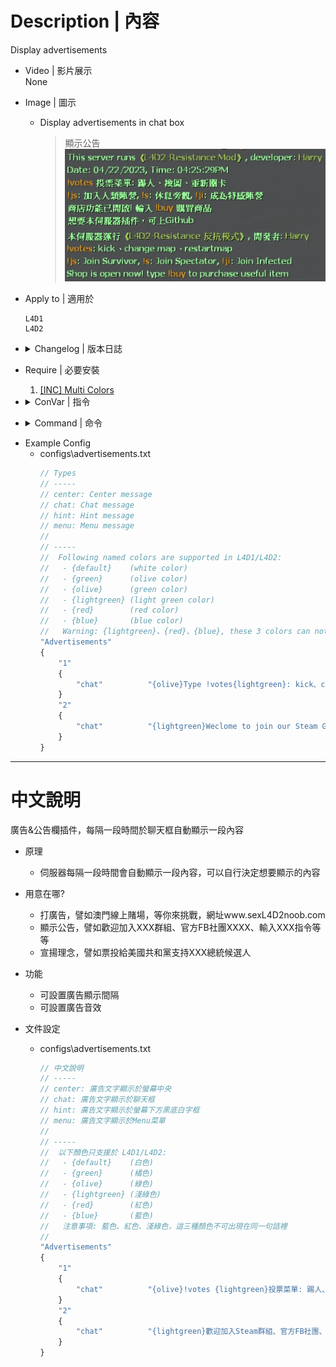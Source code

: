 # Description | 內容
Display advertisements

* Video | 影片展示
<br/>None

* Image | 圖示
	* Display advertisements in chat box
        > 顯示公告
        <br/>![advertisements_1](image/advertisements_1.jpg)

* Apply to | 適用於
	```
	L4D1
	L4D2
	```

* <details><summary>Changelog | 版本日誌</summary>

	```php
	//DJ Tsunami @ 2008-2021
	//HarryPotter @ 2022-2023
	```
	* v2.2.1 (2023-4-22)
		* Remake Code
		* Remove updater
		* Add multicolors to support l4d1, l4d2

	* v2.1.0
		* [Original Plugin by DJ Tsunami](https://forums.alliedmods.net/showthread.php?t=155705)
</details>

* Require | 必要安裝
    1. [[INC] Multi Colors](https://github.com/fbef0102/L4D1_2-Plugins/releases/tag/Multi-Colors)

* <details><summary>ConVar | 指令</summary>

	* cfg\sourcemod\advertisements.cfg
		```php
		// Enable/disable displaying advertisements.
		sm_advertisements_enabled "1"

		// File to read the advertisements from.
		sm_advertisements_file "advertisements.txt"

		// Amount of seconds between advertisements.
		sm_advertisements_interval "30"

		// Display advertisement sound file (relative to to sound/, empty=disable)
		sm_advertisements_soundfile "ui/beepclear.wav"
		```
</details>

* <details><summary>Command | 命令</summary>

	* **Reload the advertisements (Server Cmd)**
		```php
		sm_advertisements_reload
		```
</details>

* Example Config
	* configs\advertisements.txt
		```php
		// Types
		// -----
		// center: Center message
		// chat: Chat message
		// hint: Hint message
		// menu: Menu message
		//
		// -----
		//	Following named colors are supported in L4D1/L4D2:
		//	 - {default}	(white color)
		//	 - {green}		(olive color)
		//	 - {olive}		(green color)
		//	 - {lightgreen}	(light green color)
		//	 - {red}		(red color)
		//	 - {blue}		(blue color)
		//	 Warning: {lightgreen}、{red}、{blue}, these 3 colors can not be used at the same sentence
		"Advertisements"
		{
			"1"
			{
				"chat"			"{olive}Type !votes{lightgreen}: kick、change map、restartmap"
			}
			"2"
			{
				"chat"			"{lightgreen}Weclome to join our Steam Group or Discord Channel"
			}
		}
		```

- - - -
# 中文說明
廣告&公告欄插件，每隔一段時間於聊天框自動顯示一段內容

* 原理
	* 伺服器每隔一段時間會自動顯示一段內容，可以自行決定想要顯示的內容

* 用意在哪?
	* 打廣告，譬如澳門線上賭場，等你來挑戰，網址www.sexL4D2noob.com
	* 顯示公告，譬如歡迎加入XXX群組、官方FB社團XXXX、輸入XXX指令等等
	* 宣揚理念，譬如票投給美國共和黨支持XXX總統候選人

* 功能
	* 可設置廣告顯示間隔
	* 可設置廣告音效

* 文件設定
	* configs\advertisements.txt
		```php
		// 中文說明
		// -----
		// center: 廣告文字顯示於螢幕中央
		// chat: 廣告文字顯示於聊天框
		// hint: 廣告文字顯示於螢幕下方黑底白字框
		// menu: 廣告文字顯示於Menu菜單
		//
		// -----
		//	以下顏色只支援於 L4D1/L4D2:
		//	 - {default}	(白色)
		//	 - {green}		(橘色)
		//	 - {olive}		(綠色)
		//	 - {lightgreen}	(淺綠色)
		//	 - {red}		(紅色)
		//	 - {blue}		(藍色)
		//	 注意事項: 藍色、紅色、淺綠色，這三種顏色不可出現在同一句話裡
		//
		"Advertisements"
		{
			"1"
			{
				"chat"			"{olive}!votes {lightgreen}投票菜單: 踢人、換圖、重新關卡"
			}
			"2"
			{
				"chat"			"{lightgreen}歡迎加入Steam群組、官方FB社團、Discord頻道"
			}
		}
		```